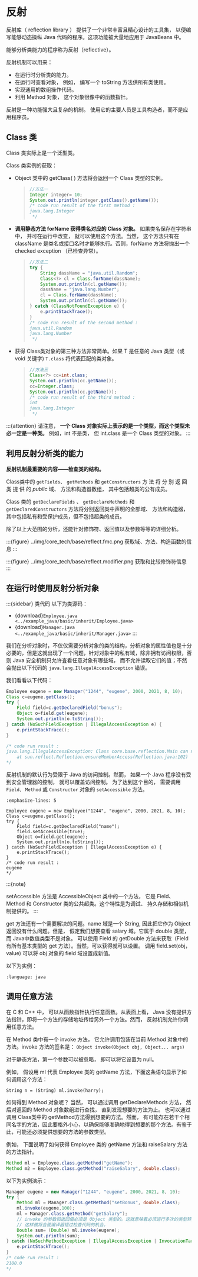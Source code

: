 # 反射

反射库（ reflection library ） 提供了一个非常丰富且精心设计的工具集， 以便编写能够动态操纵 Java 代码的程序。这项功能被大量地应用于 JavaBeans 中。

能够分析类能力的程序称为反射（reflective）。

反射机制可以用来：

- 在运行时分析类的能力。
- 在运行时查看对象， 例如， 编写一个 toString 方法供所有类使用。
- 实现通用的数组操作代码。
- 利用 Method 对象， 这个对象很像中的函数指针。

反射是一种功能强大且复杂的机制。 使用它的主要人员是工具构造者，而不是应用程序员。

## Class 类

Class 类实际上是一个泛型类。

Class 类实例的获取：

- Object 类中的 getClass( ) 方法将会返回一个 Class 类型的实例。

  > ```java
  > //方法一
  > Integer integer= 10;
  > System.out.println(integer.getClass().getName());
  > /* code run result of the first method :
  > java.lang.Integer
  >  */
  > ```

- **调用静态方法 forName 获得类名对应的 Class 对象。** 如果类名保存在字符串中， 并可在运行中改变， 就可以使用这个方法。当然， 这个方法只有在 className 是类名或接口名时才能够执行。否则，forName 方法将抛出一个 checked exception （已检查异常）。

  > ```java
  > //方法二
  > try {
  >     String dassName = "java.util.Random";
  >     Class<?> cl = Class.forName(dassName);
  >     System.out.println(cl.getName());
  >     dassName = "java.lang.Number";
  >     cl = Class.forName(dassName);
  >     System.out.println(cl.getName());
  > } catch (ClassNotFoundException e) {
  >     e.printStackTrace();
  > }
  > /* code run result of the second method :
  > java.util.Random
  > java.lang.Number
  >  */
  > ```

- 获得 Class类对象的第三种方法非常简单。如果 T 是任意的 Java 类型（或 void 关键字) `T.class` 将代表匹配的类对象。

  > ```java
  > //方法三
  > Class<?> cc=int.class;
  > System.out.println(cc.getName());
  > cc=Integer.class;
  > System.out.println(cc.getName());
  > /* code run result of the third method :
  > int
  > java.lang.Integer
  >  */
  > ```

:::{attention}
请注意， **一个 Class 对象实际上表示的是一个类型，而这个类型未必一定是一种类。** 例如，int 不是类， 但 int.class 是一个 Class 类型的对象。
:::

## 利用反射分析类的能力

**反射机制最重要的内容——检查类的结构。**

Class类中的 `getFields`、 `getMethods` 和 `getConstructors` 方 法 将 分 别 返 回 类 提 供 的 *public* 域、 方法和构造器数组， 其中包括超类的公有成员。

Class 类的 `getDeclareFields` 、 `getDeclareMethods` 和 `getDeclaredConstructors` 方法将分别返回类中声明的全部域、 方法和构造器， 其中包括私有和受保护成员，但不包括超类的成员。

除了以上大范围的分析，还能针对修饰符、返回值以及参数等等的详细分析。

:::{figure} ../img/core_tech/base/reflect.fmc.png
获取域、方法、构造函数的信息
:::

:::{figure} ../img/core_tech/base/reflect.modifier.png
获取和比较修饰符信息
:::

## 在运行时使用反射分析对象

:::{sidebar} 类代码
以下为类源码：

- {download}`Employee.java <../example_java/basic/inherit/Employee.java>`
- {download}`Manager.java <../example_java/basic/inherit/Manager.java>`
:::

我们在分析对象时，不仅仅需要分析对象的类的结构，分析对象的属性值也是十分必要的，但是这就出现了一个问题，针对对象中的私有域，除非拥有访问权限，否则 Java 安全机制只允许査看任意对象有哪些域， 而不允许读取它们的值；不然会抛出以下代码的 `java.lang.IllegalAccessException` 错误。

我们看看以下代码：

```java
Employee eugene = new Manager("1244", "eugene", 2000, 2021, 8, 10);
Class c=eugene.getClass();
try {
    Field field=c.getDeclaredField("bonus");
    Object o=field.get(eugene);
    System.out.println(o.toString());
} catch (NoSuchFieldException | IllegalAccessException e) {
    e.printStackTrace();
}

/* code run result :
java.lang.IllegalAccessException: Class core.base.reflection.Main can not access a member of class core.base.inherit.Manager with modifiers "private"
    at sun.reflect.Reflection.ensureMemberAccess(Reflection.java:102)
*/
```

反射机制的默认行为受限于 Java 的访问控制。然而， 如果一个 Java 程序没有受到安全管理器的控制， 就可以覆盖访问控制。 为了达到这个目的， 需要调用 `Field、` `Method` 或 `Constructor` 对象的 `setAccessible` 方法。

```{code-block} java
:emphasize-lines: 5

Employee eugene = new Employee("1244", "eugene", 2000, 2021, 8, 10);
Class c=eugene.getClass();
try {
    Field field=c.getDeclaredField("name");
    field.setAccessible(true);
    Object o=field.get(eugene);
    System.out.println(o.toString());
} catch (NoSuchFieldException | IllegalAccessException e) {
    e.printStackTrace();
}
/* code run result :
eugene
*/
```

:::{note}

setAccessible 方法是 AccessibleObject 类中的一个方法， 它是 Field、 Method 和 Constructor 类的公共超类。这个特性是为调试、 持久存储和相似机制提供的。
:::

get 方法还有一个需要解决的问题。name 域是一个 String, 因此把它作为 Object 返回没有什么问题。但是， 假定我们想要查看 salary 域。它属于 double 类型，而 Java中数值类型不是对象。 可以使用 Field 的 getDouble 方法来获取（Field 有所有基本类型的 get 方法）。当然，可以获得就可以设置。 调用 field.set(obj，value) 可以将 obj 对象的 field 域设置成新值。

以下为实例：

```{literalinclude} ../example_java/basic/reflection/ObjectAnalyzer.java
:language: java
```

## 调用任意方法

在 C 和 C++ 中， 可以从函数指针执行任意函数。从表面上看， Java 没有提供方法指针，即将一个方法的存储地址传给另外一个方法。然而， 反射机制允许你调用任意方法。

在 Method 类中有一个 invoke 方法， 它允许调用包装在当前 Method 对象中的方法。invoke 方法的签名是： `Object invoke(Object obj, Object... args)`

对于静态方法，第一个参数可以被忽略， 即可以将它设置为 null。

例如， 假设用 ml 代表 Employee 类的 getName 方法，下面这条语句显示了如何调用这个方法：

`String n = (String) ml.invoke(harry);`

如何得到 Method 对象呢？ 当然， 可以通过调用 getDeclareMethods 方法， 然后对返回的 Method 对象数组进行查找， 直到发现想要的方法为止。 也可以通过调用 Class类中的 getMethod方法得到想要的方法。然而， 有可能存在若干个相同名字的方法，因此要格外小心，以确保能够准确地得到想要的那个方法。有鉴于此，可能还必须提供想要的方法的参数类型。

例如， 下面说明了如何获得 Employee 类的 getName 方法和 raiseSalary 方法的方法指针。

```java
Method ml = Employee.class.getMethod("getName");
Method m2 = Employee.class.getMethod("raiseSalary", double.class);
```

以下为实例演示：

```java
Manager eugene = new Manager("1244", "eugene", 2000, 2021, 8, 10);
try {
    Method ml = Manager.class.getMethod("setBonus", double.class);
    ml.invoke(eugene,100);
    ml = Manager.class.getMethod("getSalary");
    // invoke 的参数和返回值必须是 Object 类型的。这就意味着必须进行多次的类型转换。
    // 这样做将会使编译器错过检查代码的机会。
    Double sum= (Double) ml.invoke(eugene);
    System.out.println(sum);
} catch (NoSuchMethodException | IllegalAccessException | InvocationTargetException e) {
    e.printStackTrace();
}
/* code run result :
2100.0
*/
```
